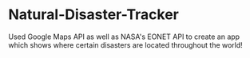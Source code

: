 # Natural-Disaster-Tracker
Used Google Maps API as well as NASA's EONET API to create an app which shows where certain disasters are located throughout the world!
